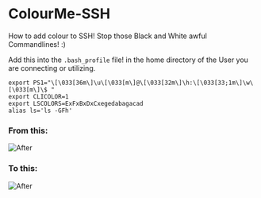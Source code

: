 # ColourMe-SSH
How to add colour to SSH! Stop those Black and White awful Commandlines! :)

Add this into the `.bash_profile` file! in the home directory of the User you are connecting or utilizing.

```
export PS1="\[\033[36m\]\u\[\033[m\]@\[\033[32m\]\h:\[\033[33;1m\]\w\[\033[m\]\$ "
export CLICOLOR=1
export LSCOLORS=ExFxBxDxCxegedabagacad
alias ls='ls -GFh'
```
### From this:
![After](https://i.imgur.com/5oFcAJa.png)
### To this:
![After](https://i.imgur.com/fueETXV.png)
